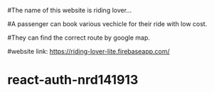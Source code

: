 #The name of this website is riding lover...

#A passenger can book various vechicle for their ride with low cost.

#They can find the correct route by google map.

#website link: https://riding-lover-lite.firebaseapp.com/




# react-auth-nrd141913
